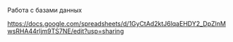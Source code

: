 Работа с базами данных

https://docs.google.com/spreadsheets/d/1GyCtAd2ktJ6lqaEHDY2_DpZlnMwsRHA44rljm9TS7NE/edit?usp=sharing
